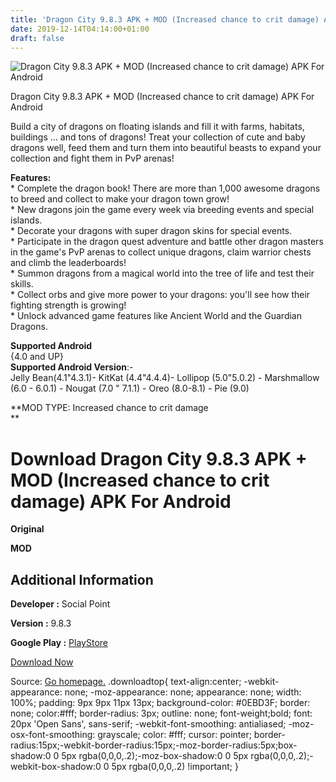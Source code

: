 ```yaml
---
title: 'Dragon City 9.8.3 APK + MOD (Increased chance to crit damage) APK For Android'
date: 2019-12-14T04:14:00+01:00
draft: false
---
```


![Dragon City 9.8.3 APK + MOD (Increased chance to crit damage) APK For Android](https://i0.wp.com/apkhome.net/wp-content/uploads/2019/11/Dragon-City-9.8.3-APK-MOD-Increased-chance-to-crit-damage.png "Dragon City 9.8.3 APK + MOD (Increased chance to crit damage) APK For Android")

  

Dragon City 9.8.3 APK + MOD (Increased chance to crit damage) APK For Android

Build a city of dragons on floating islands and fill it with farms, habitats, buildings ... and tons of dragons! Treat your collection of cute and baby dragons well, feed them and turn them into beautiful beasts to expand your collection and fight them in PvP arenas!

**Features:**  
\* Complete the dragon book! There are more than 1,000 awesome dragons to breed and collect to make your dragon town grow!  
\* New dragons join the game every week via breeding events and special islands.  
\* Decorate your dragons with super dragon skins for special events.  
\* Participate in the dragon quest adventure and battle other dragon masters in the game's PvP arenas to collect unique dragons, claim warrior chests and climb the leaderboards!  
\* Summon dragons from a magical world into the tree of life and test their skills.  
\* Collect orbs and give more power to your dragons: you'll see how their fighting strength is growing!  
\* Unlock advanced game features like Ancient World and the Guardian Dragons.

**Supported Android**  
{4.0 and UP}  
**Supported Android Version**:-  
Jelly Bean(4.1"4.3.1)- KitKat (4.4"4.4.4)- Lollipop (5.0"5.0.2) - Marshmallow (6.0 - 6.0.1) - Nougat (7.0 " 7.1.1) - Oreo (8.0-8.1) - Pie (9.0)

**MOD TYPE: Increased chance to crit damage  
**

Download Dragon City 9.8.3 APK + MOD (Increased chance to crit damage) APK For Android
======================================================================================

**Original**

**MOD**

Additional Information
----------------------

**Developer :** Social Point

**Version :** 9.8.3

**Google Play :** [PlayStore](https://play.google.com/store/apps/details?id=es.socialpoint.DragonCity)

  

[Download Now](https://store4app.co/post/dragon-city-9-8-3-apk-mod-increased-chance-to-crit-damage-apk-for-android_1574797734)

  
Source: [Go homepage.](https://store4app.co/post/dragon-city-9-8-3-apk-mod-increased-chance-to-crit-damage-apk-for-android_1574797734) .downloadtop{ text-align:center; -webkit-appearance: none; -moz-appearance: none; appearance: none; width: 100%; padding: 9px 9px 11px 13px; background-color: #0EBD3F; border: none; color:#fff; border-radius: 3px; outline: none; font-weight;bold; font: 20px 'Open Sans', sans-serif; -webkit-font-smoothing: antialiased; -moz-osx-font-smoothing: grayscale; color: #fff; cursor: pointer; border-radius:15px;-webkit-border-radius:15px;-moz-border-radius:5px;box-shadow:0 0 5px rgba(0,0,0,.2);-moz-box-shadow:0 0 5px rgba(0,0,0,.2);-webkit-box-shadow:0 0 5px rgba(0,0,0,.2) !important; }